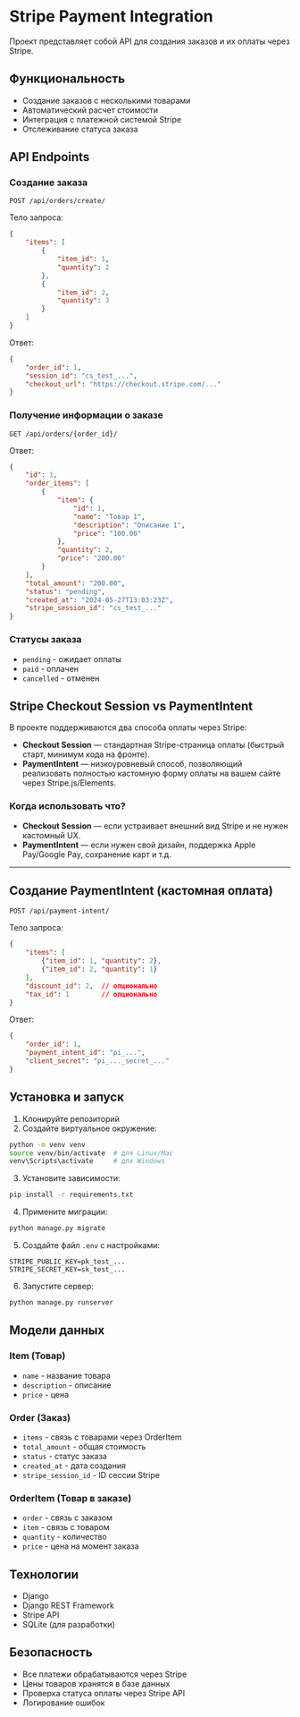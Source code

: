 # Stripe Payment Integration

Проект представляет собой API для создания заказов и их оплаты через Stripe.

## Функциональность

- Создание заказов с несколькими товарами
- Автоматический расчет стоимости
- Интеграция с платежной системой Stripe
- Отслеживание статуса заказа

## API Endpoints

### Создание заказа
```http
POST /api/orders/create/
```

Тело запроса:
```json
{
    "items": [
        {
            "item_id": 1,
            "quantity": 2
        },
        {
            "item_id": 2,
            "quantity": 3
        }
    ]
}
```

Ответ:
```json
{
    "order_id": 1,
    "session_id": "cs_test_...",
    "checkout_url": "https://checkout.stripe.com/..."
}
```

### Получение информации о заказе
```http
GET /api/orders/{order_id}/
```

Ответ:
```json
{
    "id": 1,
    "order_items": [
        {
            "item": {
                "id": 1,
                "name": "Товар 1",
                "description": "Описание 1",
                "price": "100.00"
            },
            "quantity": 2,
            "price": "200.00"
        }
    ],
    "total_amount": "200.00",
    "status": "pending",
    "created_at": "2024-05-27T13:03:23Z",
    "stripe_session_id": "cs_test_..."
}
```

### Статусы заказа
- `pending` - ожидает оплаты
- `paid` - оплачен
- `cancelled` - отменен

## Stripe Checkout Session vs PaymentIntent

В проекте поддерживаются два способа оплаты через Stripe:

- **Checkout Session** — стандартная Stripe-страница оплаты (быстрый старт, минимум кода на фронте).
- **PaymentIntent** — низкоуровневый способ, позволяющий реализовать полностью кастомную форму оплаты на вашем сайте через Stripe.js/Elements.

### Когда использовать что?
- **Checkout Session** — если устраивает внешний вид Stripe и не нужен кастомный UX.
- **PaymentIntent** — если нужен свой дизайн, поддержка Apple Pay/Google Pay, сохранение карт и т.д.

---

## Создание PaymentIntent (кастомная оплата)

```http
POST /api/payment-intent/
```

Тело запроса:
```json
{
    "items": [
        {"item_id": 1, "quantity": 2},
        {"item_id": 2, "quantity": 1}
    ],
    "discount_id": 2,  // опционально
    "tax_id": 1        // опционально
}
```

Ответ:
```json
{
    "order_id": 1,
    "payment_intent_id": "pi_...",
    "client_secret": "pi_..._secret_..."
}
```

## Установка и запуск

1. Клонируйте репозиторий
2. Создайте виртуальное окружение:
```bash
python -m venv venv
source venv/bin/activate  # для Linux/Mac
venv\Scripts\activate     # для Windows
```

3. Установите зависимости:
```bash
pip install -r requirements.txt
```

4. Примените миграции:
```bash
python manage.py migrate
```

5. Создайте файл `.env` с настройками:
```
STRIPE_PUBLIC_KEY=pk_test_...
STRIPE_SECRET_KEY=sk_test_...
```

6. Запустите сервер:
```bash
python manage.py runserver
```

## Модели данных

### Item (Товар)
- `name` - название товара
- `description` - описание
- `price` - цена

### Order (Заказ)
- `items` - связь с товарами через OrderItem
- `total_amount` - общая стоимость
- `status` - статус заказа
- `created_at` - дата создания
- `stripe_session_id` - ID сессии Stripe

### OrderItem (Товар в заказе)
- `order` - связь с заказом
- `item` - связь с товаром
- `quantity` - количество
- `price` - цена на момент заказа

## Технологии

- Django
- Django REST Framework
- Stripe API
- SQLite (для разработки)

## Безопасность

- Все платежи обрабатываются через Stripe
- Цены товаров хранятся в базе данных
- Проверка статуса оплаты через Stripe API
- Логирование ошибок 
